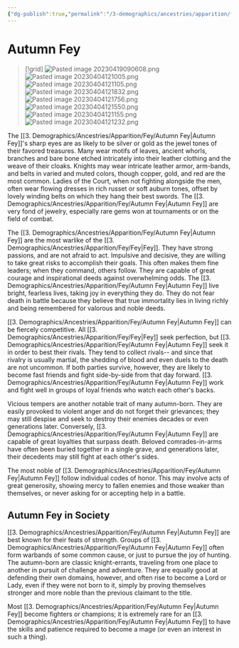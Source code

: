 ```yaml
---
{"dg-publish":true,"permalink":"/3-demographics/ancestries/apparition/fey/autumn-fey/","noteIcon":""}
---
```


# Autumn Fey

>[!grid]
>![Pasted image 20230419090608.png](/img/user/x.%20Assets/Attachments/Pasted%20image%2020230419090608.png)
>![Pasted image 20230404121005.png](/img/user/x.%20Assets/Attachments/Pasted%20image%2020230404121005.png)
>![Pasted image 20230404121105.png](/img/user/x.%20Assets/Attachments/Pasted%20image%2020230404121105.png)
>![Pasted image 20230404121832.png](/img/user/x.%20Assets/Attachments/Pasted%20image%2020230404121832.png)
>![Pasted image 20230404121756.png](/img/user/x.%20Assets/Attachments/Pasted%20image%2020230404121756.png)
>![Pasted image 20230404121550.png](/img/user/x.%20Assets/Attachments/Pasted%20image%2020230404121550.png)
>![Pasted image 20230404121155.png](/img/user/x.%20Assets/Attachments/Pasted%20image%2020230404121155.png)
>![Pasted image 20230404121232.png](/img/user/x.%20Assets/Attachments/Pasted%20image%2020230404121232.png)

The [[3. Demographics/Ancestries/Apparition/Fey/Autumn Fey\|Autumn Fey]]'s sharp eyes are as likely to be silver or gold as the jewel tones of their favored treasures. Many wear motifs of leaves, ancient whorls, branches and bare bone etched intricately into their leather clothing and the weave of their cloaks. Knights may wear intricate leather armor, arm-bands, and belts in varied and muted colors, though copper, gold, and red are the most common. Ladies of the Court, when not fighting alongside the men, often wear flowing dresses in rich russet or soft auburn tones, offset by lovely winding belts on which they hang their best swords. The [[3. Demographics/Ancestries/Apparition/Fey/Autumn Fey\|Autumn Fey]] are very fond of jewelry, especially rare gems won at tournaments or on the field of combat. 

The [[3. Demographics/Ancestries/Apparition/Fey/Autumn Fey\|Autumn Fey]] are the most warlike of the [[3. Demographics/Ancestries/Apparition/Fey/Fey\|Fey]]. They have strong passions, and are not afraid to act. Impulsive and decisive, they are willing to take great risks to accomplish their goals. This often makes them fine leaders; when they command, others follow. They are capable of great courage and inspirational deeds against overwhelming odds. The [[3. Demographics/Ancestries/Apparition/Fey/Autumn Fey\|Autumn Fey]] live bright, fearless lives, taking joy in everything they do. They do not fear death in battle because they believe that true immortality lies in living richly and being remembered for valorous and noble deeds. 

[[3. Demographics/Ancestries/Apparition/Fey/Autumn Fey\|Autumn Fey]] can be fiercely competitive. All [[3. Demographics/Ancestries/Apparition/Fey/Fey\|Fey]] seek perfection, but [[3. Demographics/Ancestries/Apparition/Fey/Autumn Fey\|Autumn Fey]] seek it in order to best their rivals. They tend to collect rivals-- and since that rivalry is usually martial, the shedding of blood and even duels to the death are not uncommon. If both parties survive, however, they are likely to become fast friends and fight side-by-side from that day forward. [[3. Demographics/Ancestries/Apparition/Fey/Autumn Fey\|Autumn Fey]] work and fight well in groups of loyal friends who watch each other's backs. 

Vicious tempers are another notable trait of many autumn-born. They are easily provoked to violent anger and do not forget their grievances; they may still despise and seek to destroy their enemies decades or even generations later. Conversely, [[3. Demographics/Ancestries/Apparition/Fey/Autumn Fey\|Autumn Fey]] are capable of great loyalties that surpass death. Beloved comrades-in-arms have often been buried together in a single grave, and generations later, their decedents may still fight at each other's sides. 

The most noble of [[3. Demographics/Ancestries/Apparition/Fey/Autumn Fey\|Autumn Fey]] follow individual codes of honor. This may involve acts of great generosity, showing mercy to fallen enemies and those weaker than themselves, or never asking for or accepting help in a battle. 

## Autumn Fey in Society 

[[3. Demographics/Ancestries/Apparition/Fey/Autumn Fey\|Autumn Fey]] are best known for their feats of strength. Groups of [[3. Demographics/Ancestries/Apparition/Fey/Autumn Fey\|Autumn Fey]] often form warbands of some common cause, or just to pursue the joy of hunting. The autumn-born are classic knight-errants, traveling from one place to another in pursuit of challenge and adventure. They are equally good at defending their own domains, however, and often rise to become a Lord or Lady, even if they were not born to it, simply by proving themselves stronger and more noble than the previous claimant to the title. 

Most [[3. Demographics/Ancestries/Apparition/Fey/Autumn Fey\|Autumn Fey]] become fighters or champions; it is extremely rare for an [[3. Demographics/Ancestries/Apparition/Fey/Autumn Fey\|Autumn Fey]] to have the skills and patience required to become a mage (or even an interest in such a thing). 